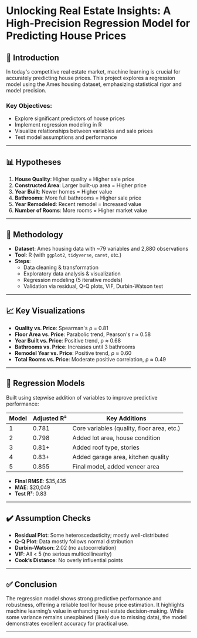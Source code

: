 # Unlocking Real Estate Insights: A High-Precision Regression Model for Predicting House Prices

## 📌 Introduction

In today's competitive real estate market, machine learning is crucial for accurately predicting house prices. This project explores a regression model using the Ames housing dataset, emphasizing statistical rigor and model precision.

### Key Objectives:
- Explore significant predictors of house prices
- Implement regression modeling in R
- Visualize relationships between variables and sale prices
- Test model assumptions and performance

---

## 📊 Hypotheses

1. **House Quality**: Higher quality = Higher sale price  
2. **Constructed Area**: Larger built-up area = Higher price  
3. **Year Built**: Newer homes = Higher value  
4. **Bathrooms**: More full bathrooms = Higher sale price  
5. **Year Remodeled**: Recent remodel = Increased value  
6. **Number of Rooms**: More rooms = Higher market value  

---

## 🧪 Methodology

- **Dataset**: Ames housing data with ~79 variables and 2,880 observations
- **Tool**: R (with `ggplot2`, `tidyverse`, `caret`, etc.)
- **Steps**:
  - Data cleaning & transformation
  - Exploratory data analysis & visualization
  - Regression modeling (5 iterative models)
  - Validation via residual, Q-Q plots, VIF, Durbin-Watson test

---

## 📈 Key Visualizations

- **Quality vs. Price**: Spearman's ρ = 0.81
- **Floor Area vs. Price**: Parabolic trend, Pearson's r ≈ 0.58
- **Year Built vs. Price**: Positive trend, ρ ≈ 0.68
- **Bathrooms vs. Price**: Increases until 3 bathrooms
- **Remodel Year vs. Price**: Positive trend, ρ ≈ 0.60
- **Total Rooms vs. Price**: Moderate positive correlation, ρ ≈ 0.49

---

## 🧮 Regression Models

Built using stepwise addition of variables to improve predictive performance:

| Model | Adjusted R² | Key Additions |
|-------|--------------|----------------|
| 1     | 0.781        | Core variables (quality, floor area, etc.) |
| 2     | 0.798        | Added lot area, house condition |
| 3     | 0.81+        | Added roof type, stories |
| 4     | 0.83+        | Added garage area, kitchen quality |
| 5     | 0.855        | Final model, added veneer area |

- **Final RMSE**: \$35,435  
- **MAE**: \$20,049  
- **Test R²**: 0.83

---

## ✔️ Assumption Checks

- **Residual Plot**: Some heteroscedasticity; mostly well-distributed
- **Q-Q Plot**: Data mostly follows normal distribution
- **Durbin-Watson**: 2.02 (no autocorrelation)
- **VIF**: All < 5 (no serious multicollinearity)
- **Cook’s Distance**: No overly influential points

---

## ✅ Conclusion

The regression model shows strong predictive performance and robustness, offering a reliable tool for house price estimation. It highlights machine learning’s value in enhancing real estate decision-making. While some variance remains unexplained (likely due to missing data), the model demonstrates excellent accuracy for practical use.

---
